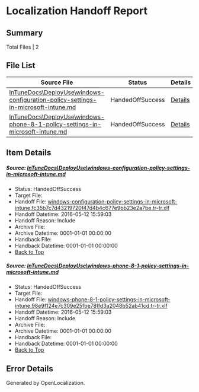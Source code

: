 # <a name='report-top'></a> Localization Handoff Report

## Summary
 Total Files | 2

## File List
 Source File | Status | Details 
 ----------- | ------ | ------- 
 [InTuneDocs\DeployUse\windows-configuration-policy-settings-in-microsoft-intune.md](https://github.com/Microsoft/IntuneDocs-pr/blob/a280fcbecf82e6ff27e40d2d53331b3988953ff7/InTuneDocs/DeployUse/windows-configuration-policy-settings-in-microsoft-intune.md) | HandedOffSuccess | [Details](#aa62528e588b0579669ab8d115766efd72e6f9b2253)
 [InTuneDocs\DeployUse\windows-phone-8-1-policy-settings-in-microsoft-intune.md](https://github.com/Microsoft/IntuneDocs-pr/blob/a280fcbecf82e6ff27e40d2d53331b3988953ff7/InTuneDocs/DeployUse/windows-phone-8-1-policy-settings-in-microsoft-intune.md) | HandedOffSuccess | [Details](#fe685da41bb5379526bdc28c2f9cceb6b7800703254)

## Item Details
##### <a name='aa62528e588b0579669ab8d115766efd72e6f9b2253'></a> Source: [InTuneDocs\DeployUse\windows-configuration-policy-settings-in-microsoft-intune.md](https://github.com/Microsoft/IntuneDocs-pr/blob/a280fcbecf82e6ff27e40d2d53331b3988953ff7/InTuneDocs/DeployUse/windows-configuration-policy-settings-in-microsoft-intune.md)
* Status: HandedOffSuccess
* Target File: 
* Handoff File: [windows-configuration-policy-settings-in-microsoft-intune.fc35b7c7d43219720f47d4b4c677e9bb23e2a7be.tr-tr.xlf](https://github.com/Microsoft/EM.handoff/blob/63b4ce919ce63dedb132458a5ba6403c2015cbec/ol-handoff/Microsoft/IntuneDocs-pr.tr-tr/master/windows-configuration-policy-settings-in-microsoft-intune.fc35b7c7d43219720f47d4b4c677e9bb23e2a7be.tr-tr.xlf)
* Handoff Datetime: 2016-05-12 15:59:03
* Handoff Reason: Include
* Archive File: 
* Archive Datetime: 0001-01-01 00:00:00
* Handback File: 
* Handback Datetime: 0001-01-01 00:00:00
* [Back to Top](#report-top)

##### <a name='fe685da41bb5379526bdc28c2f9cceb6b7800703254'></a> Source: [InTuneDocs\DeployUse\windows-phone-8-1-policy-settings-in-microsoft-intune.md](https://github.com/Microsoft/IntuneDocs-pr/blob/a280fcbecf82e6ff27e40d2d53331b3988953ff7/InTuneDocs/DeployUse/windows-phone-8-1-policy-settings-in-microsoft-intune.md)
* Status: HandedOffSuccess
* Target File: 
* Handoff File: [windows-phone-8-1-policy-settings-in-microsoft-intune.98e9f124e7c309e25fbe78ffd3a2048b52ab41cd.tr-tr.xlf](https://github.com/Microsoft/EM.handoff/blob/63b4ce919ce63dedb132458a5ba6403c2015cbec/ol-handoff/Microsoft/IntuneDocs-pr.tr-tr/master/windows-phone-8-1-policy-settings-in-microsoft-intune.98e9f124e7c309e25fbe78ffd3a2048b52ab41cd.tr-tr.xlf)
* Handoff Datetime: 2016-05-12 15:59:03
* Handoff Reason: Include
* Archive File: 
* Archive Datetime: 0001-01-01 00:00:00
* Handback File: 
* Handback Datetime: 0001-01-01 00:00:00
* [Back to Top](#report-top)


## Error Details

Generated by OpenLocalization.
